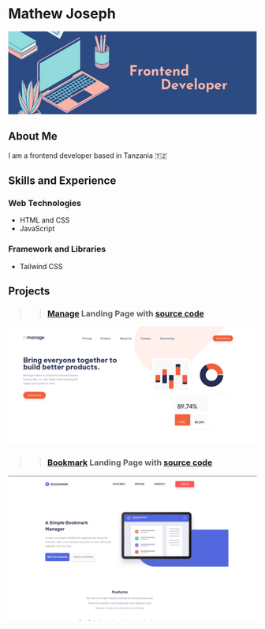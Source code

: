 # Mathew Joseph

![](./-z06jqr.jpg)

## About Me
I am a frontend developer based in Tanzania 🇹🇿

## Skills and Experience

### Web Technologies

- HTML and CSS
- JavaScript

### Framework and Libraries

- Tailwind CSS
<!-- - Svelte JS -->

## Projects

>> ### [Manage](https://theo-pombe.github.io/manage-landing-page/) Landing Page with [source code](https://github.com/theo-pombe/manage-landing-page.git)

![manage landing page](./manage-screenshot.png)

>> ### [Bookmark](https://the-bookmark-landing-page.netlify.app/) Landing Page with [source code](https://github.com/theo-pombe/bookmark-landing-page.git)

![bookmark landing page](./bookmak-screenshot.png)

<!-- - [Feedback](https://svelte-feedback-app-tau.vercel.app/) Svelte App with [Source code](https://github.com/theo-pombe/svelte-feedback-app) -->
